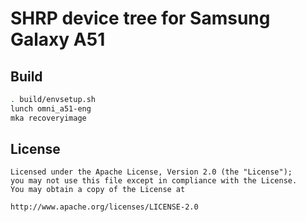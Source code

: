 # SHRP device tree for Samsung Galaxy A51

## Build

```bash
. build/envsetup.sh
lunch omni_a51-eng
mka recoveryimage
```

## License

```
Licensed under the Apache License, Version 2.0 (the "License");
you may not use this file except in compliance with the License.
You may obtain a copy of the License at

http://www.apache.org/licenses/LICENSE-2.0
```
